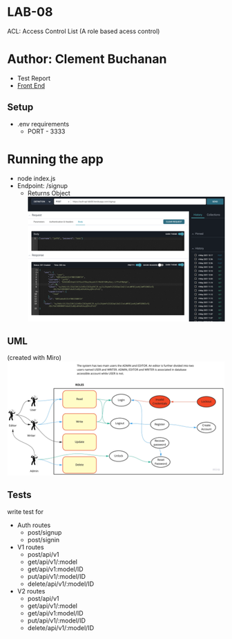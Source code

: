 # LAB-08 
ACL: Access Control List (A role based acess control)

# Author: Clement Buchanan

- Test Report
- [Front End](https://auth-api-lab08.herokuapp.com/)

## Setup

- .env requirements
  - PORT - 3333

# Running the app

- node index.js
- Endpoint: /signup
  - Returns Object
    ![Response](assets/response.png)

## UML
(created with Miro)
![Authentication UML](assets/auth-uml.jpg)

## Tests
write test for

- Auth routes
  - post/signup
  - post/signin
- V1 routes
  - post/api/v1
  - get/api/v1/:model
  - get/api/v1:model/ID
  - put/api/v1/:model/ID
  - delete/api/v1/:model/ID
- V2 routes
  - post/api/v1
  - get/api/v1/:model
  - get/api/v1:model/ID
  - put/api/v1/:model/ID
  - delete/api/v1/:model/ID
